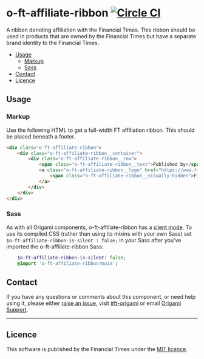 o-ft-affiliate-ribbon [![Circle CI](https://circleci.com/gh/Financial-Times/o-ft-affiliate-ribbon/tree/master.svg?style=svg)](https://circleci.com/gh/Financial-Times/o-ft-affiliate-ribbon/tree/master)
=================

A ribbon denoting affiliation with the Financial Times. This ribbon should be used in products that are owned by the Financial Times but have a separate brand identity to the Financial Times.

- [Usage](#usage)
	- [Markup](#markup)
	- [Sass](#sass)
- [Contact](#contact)
- [Licence](#licence)

## Usage

### Markup

Use the following HTML to get a full-width FT affiliation ribbon. This should be placed beneath a footer.

```html
<div class="o-ft-affiliate-ribbon">
	<div class="o-ft-affiliate-ribbon__container">
		<div class="o-ft-affiliate-ribbon__row">
			<span class="o-ft-affiliate-ribbon__text">Published by</span>
			<a class="o-ft-affiliate-ribbon__logo" href="https://www.ft.com/" title="The Financial Times" target="_blank">
				<span class="o-ft-affiliate-ribbon__visually-hidden">Financial Times</span>
			</a>
		</div>
	</div>
</div>
```

### Sass

As with all Origami components, o-ft-affiliate-ribbon has a [silent mode](http://origami.ft.com/docs/syntax/scss/#silent-styles). To use its compiled CSS (rather than using its mixins with your own Sass) set `$o-ft-affiliate-ribbon-is-silent : false;` in your Sass after you've imported the o-ft-affiliate-ribbon Sass:

```sass
	$o-ft-affiliate-ribbon-is-silent: false;
	@import 'o-ft-affiliate-ribbon/main';
```

## Contact

If you have any questions or comments about this component, or need help using it, please either [raise an issue](https://github.com/Financial-Times/o-ft-affiliate-ribbon/issues), visit [#ft-origami](https://financialtimes.slack.com/messages/ft-origami/) or email [Origami Support](mailto:origami-support@ft.com).

----

## Licence

This software is published by the Financial Times under the [MIT licence](http://opensource.org/licenses/MIT).
